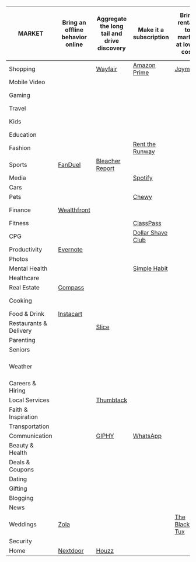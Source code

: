 | MARKET                 | Bring an offline behavior online            | Aggregate the long tail and drive discovery   | Make it a subscription                                | Bring rentals to market at lower cost     | Make a paid product free or very cheap       | Create a marketplace                          | Build a discovery driven experience (push model)        | Build a vertical brand                       | Produce original and exclusive content      | Streamline a process through tech   | Build a messaging interaction model | Build an audio/voice interaction model (for Echo etc.) | Create a new consumption or creation format | Enable easier creation                   | Build an AR/VR app                      | Build it as mobile-native               | Apply blockchain            | Remove features to launch a simpler/better product | Use AI to create an assistant or other unique product | Offer loans or insurance                            | Target a specific segment of the market | Build a software management layer | Build a trusted widget / API integration | Create a full-stack offering            | Make it on demand                              | Build a UGC community                       | Build hardware that unlocks new use cases | Make it Peer-to-Peer                  | Target a new or emerging market       | Make it a service                         | 
|------------------------|---------------------------------------------|-----------------------------------------------|-------------------------------------------------------|-------------------------------------------|----------------------------------------------|-----------------------------------------------|---------------------------------------------------------|----------------------------------------------|---------------------------------------------|-------------------------------------|-------------------------------------|--------------------------------------------------------|---------------------------------------------|------------------------------------------|-----------------------------------------|-----------------------------------------|-----------------------------|----------------------------------------------------|-------------------------------------------------------|-----------------------------------------------------|-----------------------------------------|-----------------------------------|------------------------------------------|-----------------------------------------|------------------------------------------------|---------------------------------------------|-------------------------------------------|---------------------------------------|---------------------------------------|-------------------------------------------| 
| Shopping               |                                             | [Wayfair](https://www.wayfair.com/)           | [Amazon Prime](https://www.amazon.com/gp/prime/)      | [Joymode](https://www.joymode.com/)       |                                              | [eBay](http://www.ebay.com/)                  | [Pinterest](https://www.pinterest.com/)                 |                                              |                                             |                                     |                                     |                                                        |                                             |                                          |                                         | [Wish](https://www.wish.com/)           |                             |                                                    |                                                       | [Affirm](https://www.affirm.com/)                   |                                         | [Trim](http://www.asktrim.com/)   |                                          |                                         |                                                |                                             |                                           |                                       | [Flipkart](https://www.flipkart.com/) |                                           | 
| Mobile Video           |                                             |                                               |                                                       |                                           |                                              |                                               |                                                         |                                              |                                             |                                     |                                     |                                                        |                                             |                                          |                                         |                                         |                             |                                                    |                                                       |                                                     |                                         |                                   |                                          |                                         |                                                | [musical.ly](https://musical.ly/)           |                                           |                                       |                                       |                                           | 
| Gaming                 |                                             |                                               |                                                       |                                           |                                              |                                               |                                                         |                                              | [Supercell](http://supercell.com/en/)       | [Scopely](http://scopely.com/)      |                                     |                                                        |                                             |                                          | [Pokémon GO](http://www.pokemongo.com/) |                                         |                             |                                                    |                                                       |                                                     |                                         |                                   |                                          |                                         |                                                | [Twitch](https://www.twitch.tv/)            |                                           |                                       |                                       |                                           | 
| Travel                 |                                             |                                               |                                                       |                                           |                                              | [Airbnb](https://www.airbnb.com/)             |                                                         |                                              |                                             |                                     | [Lola](https://www.lolatravel.com/) |                                                        |                                             |                                          |                                         |                                         |                             |                                                    |                                                       |                                                     |                                         |                                   |                                          |                                         | [Hotel Tonight](https://www.hoteltonight.com/) | [TripAdvisor](https://www.tripadvisor.com/) |                                           |                                       |                                       |                                           | 
| Kids                   |                                             |                                               |                                                       |                                           |                                              |                                               | [Rockets of Awesome](https://www.rocketsofawesome.com/) | [The Honest Co.](https://www.honest.com/)    |                                             |                                     |                                     |                                                        |                                             |                                          |                                         |                                         |                             |                                                    |                                                       |                                                     |                                         |                                   |                                          |                                         |                                                |                                             |                                           |                                       |                                       |                                           | 
| Education              |                                             |                                               |                                                       |                                           | [Udacity](https://www.udacity.com/)          |                                               |                                                         |                                              | [MasterClass](https://www.masterclass.com/) |                                     |                                     |                                                        |                                             |                                          |                                         | [Lumosity](https://www.lumosity.com/)   |                             |                                                    |                                                       |                                                     |                                         |                                   |                                          | [AltSchool](https://www.altschool.com/) |                                                |                                             |                                           |                                       |                                       |                                           | 
| Fashion                |                                             |                                               | [Rent the Runway](https://www.renttherunway.com/)     |                                           |                                              | [Poshmark](https://poshmark.com/)             | [Stitch Fix](https://www.stitchfix.com/)                | [Warby Parker](https://www.warbyparker.com/) |                                             |                                     |                                     |                                                        |                                             |                                          |                                         |                                         |                             |                                                    |                                                       |                                                     | [GOAT](https://www.airgoat.com/)        |                                   |                                          |                                         |                                                |                                             |                                           |                                       |                                       |                                           | 
| Sports                 | [FanDuel](https://www.fanduel.com/)         | [Bleacher Report](http://bleacherreport.com/) |                                                       |                                           |                                              |                                               |                                                         |                                              | [The Athletic](https://theathletic.com/)    |                                     |                                     |                                                        |                                             |                                          |                                         |                                         |                             |                                                    |                                                       |                                                     |                                         |                                   |                                          |                                         |                                                |                                             |                                           |                                       |                                       |                                           | 
| Media                  |                                             |                                               | [Spotify](https://www.spotify.com/)                   |                                           | [SoundCloud](https://soundcloud.com/)        |                                               |                                                         |                                              | [Netflix](https://www.netflix.com/)         | [Amino](https://www.aminoapps.com/) |                                     |                                                        | [Magic Leap](https://www.magicleap.com/)    |                                          |                                         |                                         |                             |                                                    |                                                       |                                                     | [Cheddar](http://www.cheddar.com/)      |                                   |                                          |                                         |                                                | [YouTube](https://www.youtube.com/)         |                                           |                                       |                                       |                                           | 
| Cars                   |                                             |                                               |                                                       |                                           |                                              | [Shift](https://shift.com/)                   |                                                         |                                              |                                             |                                     |                                     |                                                        |                                             |                                          |                                         |                                         |                             |                                                    |                                                       | [Metromile](https://www.metromile.com/)             |                                         |                                   |                                          |                                         |                                                |                                             |                                           |                                       |                                       |                                           | 
| Pets                   |                                             |                                               | [Chewy](https://www.chewy.com/)                       |                                           |                                              | [DogVacay](https://dogvacay.com/)             | [BarkBox](https://barkbox.com/)                         | [Ollie](https://www.myollie.com/)            |                                             |                                     |                                     |                                                        |                                             |                                          |                                         |                                         |                             |                                                    |                                                       |                                                     |                                         |                                   |                                          |                                         |                                                |                                             |                                           |                                       |                                       |                                           | 
| Finance                | [Wealthfront](https://www.wealthfront.com/) |                                               |                                                       |                                           | [Credit Karma](https://www.creditkarma.com/) | [Lending Club](https://www.lendingclub.com/)  |                                                         |                                              |                                             |                                     |                                     |                                                        |                                             |                                          |                                         | [Robinhood](https://www.robinhood.com/) | [Chain](https://chain.com/) |                                                    |                                                       |                                                     |                                         |                                   | [Stripe](https://stripe.com/)            |                                         |                                                |                                             |                                           | [Lemonade](https://www.lemonade.com/) | [Nubank](https://www.nubank.com.br/)  |                                           | 
| Fitness                |                                             |                                               | [ClassPass](https://classpass.com/)                   |                                           |                                              |                                               |                                                         |                                              | [Aaptiv](http://www.aaptiv.com/)            | [Naked](https://naked.fit/)         |                                     |                                                        | [Peloton](https://www.pelotoncycle.com/)    |                                          |                                         |                                         |                             |                                                    |                                                       |                                                     |                                         |                                   |                                          |                                         |                                                |                                             | [Fitbit](https://www.fitbit.com/)         |                                       |                                       |                                           | 
| CPG                    |                                             |                                               | [Dollar Shave Club](https://www.dollarshaveclub.com/) |                                           |                                              |                                               |                                                         | [HUBBLE](https://www.hubblecontacts.com/)    |                                             |                                     |                                     |                                                        |                                             |                                          |                                         |                                         |                             | [Harry's](https://www.harrys.com/)                 |                                                       |                                                     |                                         |                                   |                                          |                                         |                                                |                                             |                                           |                                       |                                       |                                           | 
| Productivity           | [Evernote](https://evernote.com/)           |                                               |                                                       |                                           |                                              |                                               |                                                         |                                              |                                             | [Dropbox](https://www.dropbox.com/) |                                     |                                                        | [Slack](https://slack.com/)                 |                                          |                                         | [Quip](https://quip.com/)               |                             |                                                    | [Ozlo](https://www.ozlo.ai/)                          |                                                     |                                         | [IFTTT](https://ifttt.com/)       |                                          |                                         |                                                |                                             | [53](http://www.fiftythree.com/)          |                                       |                                       |                                           | 
| Photos                 |                                             |                                               |                                                       |                                           |                                              | [Shutterstock](https://www.shutterstock.com/) |                                                         |                                              |                                             |                                     |                                     |                                                        |                                             |                                          |                                         | [Instagram](https://www.instagram.com/) |                             |                                                    | [Prisma](http://prisma-ai.com/)                       |                                                     |                                         |                                   |                                          |                                         |                                                |                                             |                                           |                                       |                                       |                                           | 
| Mental Health          |                                             |                                               | [Simple Habit](https://www.simplehabit.com/)          |                                           |                                              |                                               |                                                         |                                              | [Headspace](https://www.headspace.com/)     |                                     |                                     |                                                        |                                             |                                          |                                         |                                         |                             |                                                    |                                                       |                                                     |                                         |                                   |                                          |                                         |                                                |                                             |                                           |                                       |                                       | [Joyable](https://joyable.com/)           | 
| Healthcare             |                                             |                                               |                                                       |                                           |                                              | [Zocdoc](https://www.zocdoc.com/)             |                                                         |                                              |                                             |                                     |                                     |                                                        |                                             |                                          |                                         |                                         |                             |                                                    |                                                       | [Oscar](https://www.hioscar.com/)                   |                                         |                                   |                                          | [Forward](https://goforward.com/)       |                                                |                                             |                                           |                                       |                                       |                                           | 
| Real Estate            | [Compass](https://www.compass.com/)         |                                               |                                                       |                                           |                                              |                                               |                                                         |                                              |                                             |                                     |                                     |                                                        |                                             |                                          |                                         |                                         |                             |                                                    |                                                       |                                                     |                                         |                                   |                                          |                                         | [Breather](https://breather.com/)              |                                             |                                           |                                       |                                       |                                           | 
| Cooking                |                                             |                                               |                                                       |                                           |                                              |                                               |                                                         |                                              |                                             |                                     |                                     |                                                        |                                             | [Blue Apron](https://www.blueapron.com/) |                                         |                                         |                             |                                                    |                                                       |                                                     |                                         |                                   |                                          |                                         |                                                | [Nom](https://nom.com/)                     |                                           |                                       |                                       |                                           | 
| Food & Drink           | [Instacart](https://www.instacart.com/)     |                                               |                                                       |                                           |                                              |                                               |                                                         | [Hungryroot](https://www.hungryroot.com/)    |                                             |                                     |                                     |                                                        |                                             |                                          |                                         |                                         |                             |                                                    |                                                       |                                                     |                                         |                                   |                                          |                                         |                                                |                                             |                                           |                                       |                                       |                                           | 
| Restaurants & Delivery |                                             | [Slice](http://slicelife.com/)                |                                                       |                                           |                                              | [Grubhub](https://www.grubhub.com/)           |                                                         |                                              |                                             |                                     |                                     |                                                        |                                             |                                          |                                         |                                         |                             |                                                    |                                                       |                                                     |                                         |                                   |                                          |                                         | [Postmates](https://postmates.com/)            |                                             |                                           |                                       | [Deliveroo](https://deliveroo.co.uk/) |                                           | 
| Parenting              |                                             |                                               |                                                       |                                           |                                              |                                               |                                                         |                                              |                                             |                                     |                                     |                                                        |                                             |                                          |                                         |                                         |                             |                                                    |                                                       |                                                     |                                         |                                   |                                          |                                         |                                                |                                             |                                           |                                       |                                       |                                           | 
| Seniors                |                                             |                                               |                                                       |                                           |                                              |                                               |                                                         |                                              |                                             |                                     |                                     |                                                        |                                             |                                          |                                         |                                         |                             |                                                    |                                                       |                                                     |                                         |                                   |                                          |                                         |                                                |                                             |                                           |                                       |                                       | [Honor](https://www.joinhonor.com/)       | 
| Weather                |                                             |                                               |                                                       |                                           |                                              |                                               |                                                         |                                              |                                             |                                     |                                     |                                                        |                                             |                                          |                                         | [Dark Sky](https://darksky.net/)        |                             |                                                    |                                                       | [The Climate Corporation](https://www.climate.com/) |                                         |                                   |                                          |                                         |                                                |                                             |                                           |                                       |                                       |                                           | 
| Careers & Hiring       |                                             |                                               |                                                       |                                           |                                              | [Hired](https://hired.com/)                   |                                                         |                                              |                                             |                                     |                                     |                                                        |                                             |                                          |                                         |                                         |                             |                                                    |                                                       |                                                     |                                         |                                   |                                          |                                         |                                                | [Glassdoor](https://www.glassdoor.com/)     |                                           |                                       |                                       |                                           | 
| Local Services         |                                             | [Thumbtack](https://www.thumbtack.com/)       |                                                       |                                           |                                              |                                               |                                                         |                                              |                                             |                                     |                                     |                                                        |                                             |                                          |                                         |                                         |                             |                                                    |                                                       |                                                     |                                         |                                   |                                          |                                         | [Handy](https://www.handy.com/)                |                                             |                                           |                                       |                                       |                                           | 
| Faith & Inspiration    |                                             |                                               |                                                       |                                           |                                              |                                               |                                                         |                                              |                                             |                                     |                                     |                                                        |                                             |                                          |                                         |                                         |                             |                                                    |                                                       |                                                     |                                         |                                   |                                          |                                         |                                                |                                             |                                           |                                       |                                       |                                           | 
| Transportation         |                                             |                                               |                                                       |                                           |                                              |                                               |                                                         |                                              |                                             |                                     |                                     |                                                        |                                             |                                          |                                         | [Waze](https://www.waze.com/)           |                             |                                                    |                                                       |                                                     |                                         |                                   |                                          |                                         | [Uber](https://www.uber.com/)                  |                                             |                                           | [Lyft](https://www.lyft.com/)         |                                       |                                           | 
| Communication          |                                             | [GIPHY](http://giphy.com/)                    | [WhatsApp](https://www.whatsapp.com/)                 |                                           |                                              |                                               |                                                         |                                              |                                             |                                     |                                     |                                                        | [Snapchat](https://www.snapchat.com/)       |                                          | [AltspaceVR](https://altvr.com/)        |                                         |                             |                                                    |                                                       |                                                     |                                         |                                   |                                          |                                         |                                                |                                             |                                           | [Skype](https://www.skype.com/)       |                                       |                                           | 
| Beauty & Health        |                                             |                                               |                                                       |                                           |                                              | [StyleSeat](https://www.styleseat.com/)       |                                                         | [Glossier](https://www.glossier.com/)        |                                             |                                     |                                     |                                                        |                                             |                                          |                                         |                                         |                             |                                                    |                                                       |                                                     | [Bevel](https://getbevel.com/)          |                                   |                                          |                                         | [GLAMSQUAD](https://www.glamsquad.com/)        |                                             |                                           |                                       |                                       |                                           | 
| Deals & Coupons        |                                             |                                               |                                                       |                                           |                                              |                                               | [Groupon](https://www.groupon.com/)                     |                                              |                                             |                                     |                                     |                                                        |                                             |                                          |                                         |                                         |                             |                                                    |                                                       |                                                     |                                         |                                   |                                          |                                         |                                                |                                             |                                           |                                       |                                       |                                           | 
| Dating                 |                                             |                                               |                                                       |                                           |                                              |                                               |                                                         |                                              |                                             |                                     |                                     |                                                        |                                             |                                          |                                         | [Tinder](https://www.gotinder.com/)     |                             |                                                    |                                                       |                                                     |                                         |                                   |                                          |                                         |                                                |                                             |                                           |                                       |                                       |                                           | 
| Gifting                |                                             |                                               |                                                       |                                           |                                              | [Raise](https://www.raise.com/)               |                                                         |                                              |                                             |                                     |                                     |                                                        |                                             |                                          |                                         |                                         |                             |                                                    |                                                       |                                                     |                                         |                                   |                                          |                                         |                                                |                                             |                                           |                                       |                                       |                                           | 
| Blogging               |                                             |                                               |                                                       |                                           |                                              |                                               |                                                         |                                              |                                             |                                     |                                     |                                                        |                                             |                                          |                                         |                                         |                             | [Medium](https://medium.com/)                      |                                                       |                                                     |                                         |                                   |                                          |                                         |                                                |                                             |                                           |                                       |                                       |                                           | 
| News                   |                                             |                                               |                                                       |                                           |                                              |                                               | [BuzzFeed](https://www.buzzfeed.com/)                   |                                              |                                             |                                     |                                     |                                                        |                                             |                                          |                                         |                                         |                             |                                                    |                                                       |                                                     |                                         |                                   |                                          |                                         |                                                |                                             |                                           |                                       |                                       |                                           | 
| Weddings               | [Zola](https://www.zola.com/)               |                                               |                                                       | [The Black Tux](https://theblacktux.com/) |                                              |                                               |                                                         |                                              |                                             |                                     |                                     |                                                        |                                             |                                          |                                         |                                         |                             |                                                    |                                                       |                                                     |                                         |                                   |                                          |                                         |                                                |                                             |                                           |                                       |                                       |                                           | 
| Security               |                                             |                                               |                                                       |                                           |                                              |                                               |                                                         |                                              |                                             | [1Password](https://1password.com/) |                                     |                                                        |                                             |                                          |                                         |                                         |                             |                                                    |                                                       |                                                     |                                         |                                   |                                          |                                         |                                                |                                             |                                           |                                       |                                       |                                           | 
| Home                   | [Nextdoor](https://nextdoor.com/)           | [Houzz](http://www.houzz.com/)                |                                                       |                                           |                                              |                                               |                                                         | [Casper](https://casper.com/)                |                                             |                                     |                                     |                                                        |                                             | [Point](https://point.com/)              |                                         |                                         |                             |                                                    |                                                       |                                                     |                                         |                                   |                                          |                                         |                                                |                                             |                                           |                                       |                                       | [Homepolish](https://www.homepolish.com/) | 
